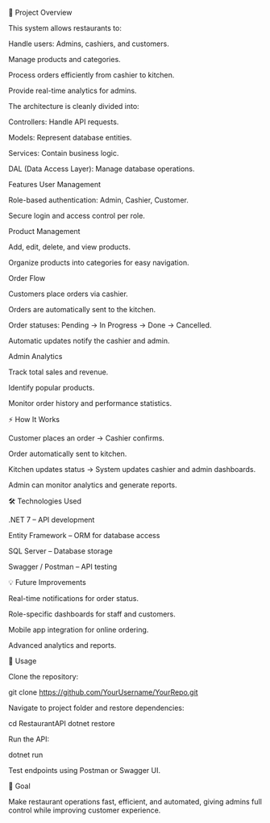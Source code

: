 🚀 Project Overview

This system allows restaurants to:

Handle users: Admins, cashiers, and customers.

Manage products and categories.

Process orders efficiently from cashier to kitchen.

Provide real-time analytics for admins.

The architecture is cleanly divided into:

Controllers: Handle API requests.

Models: Represent database entities.

Services: Contain business logic.

DAL (Data Access Layer): Manage database operations.

Features
User Management

Role-based authentication: Admin, Cashier, Customer.

Secure login and access control per role.

Product Management

Add, edit, delete, and view products.

Organize products into categories for easy navigation.

Order Flow

Customers place orders via cashier.

Orders are automatically sent to the kitchen.

Order statuses: Pending → In Progress → Done → Cancelled.

Automatic updates notify the cashier and admin.

Admin Analytics

Track total sales and revenue.

Identify popular products.

Monitor order history and performance statistics.

⚡ How It Works

Customer places an order → Cashier confirms.

Order automatically sent to kitchen.

Kitchen updates status → System updates cashier and admin dashboards.

Admin can monitor analytics and generate reports.

🛠️ Technologies Used

.NET 7 – API development

Entity Framework – ORM for database access

SQL Server – Database storage

Swagger / Postman – API testing

💡 Future Improvements

Real-time notifications for order status.

Role-specific dashboards for staff and customers.

Mobile app integration for online ordering.

Advanced analytics and reports.

📌 Usage

Clone the repository:

git clone https://github.com/YourUsername/YourRepo.git


Navigate to project folder and restore dependencies:

cd RestaurantAPI
dotnet restore


Run the API:

dotnet run


Test endpoints using Postman or Swagger UI.

🎯 Goal

Make restaurant operations fast, efficient, and automated, giving admins full control while improving customer experience.
